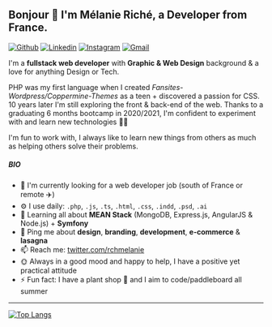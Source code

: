 ## Bonjour 👋 I'm Mélanie Riché, a Developer from France.

[![Github](https://img.shields.io/badge/-Github-000?style=flat&logo=Github&logoColor=white)](https://github.com/melanieriche)
[![Linkedin](https://img.shields.io/badge/-LinkedIn-blue?style=flat&logo=Linkedin&logoColor=white)](https://www.linkedin.com/in/melanieriche//)
[![Instagram](https://img.shields.io/badge/-Instagram-c13584?style=flat&labelColor=c13584&logo=instagram&logoColor=white)](https://www.instagram.com/rchmelanie/)
[![Gmail](https://img.shields.io/badge/-Gmail-c14438?style=flat&logo=Gmail&logoColor=white)](mailto:contact.mriche@gmail.com)

I'm a **fullstack web developer** with **Graphic & Web Design** background & a love for anything Design or Tech. 

PHP was my first language when I created *Fansites-Wordpress/Coppermine-Themes* as a teen + discovered a passion for CSS.
10 years later I'm still exploring the front & back-end of the web. Thanks to a graduating 6 months bootcamp in 2020/2021, I'm confident to experiment with and learn new technologies 👩‍💻

I'm fun to work with, I always like to learn new things from others as much as helping others solve their problems. 
 
##### BIO

- 🏢 I'm currently looking for a web developer job (south of France or remote ✈️)
- ⚙️ I use daily: `.php`, `.js`, `.ts`, `.html`, `.css`, `.indd`, `.psd`, `.ai` 
- 🌱 Learning all about **MEAN Stack** (MongoDB, Express.js, AngularJS & Node.js) + **Symfony**
- 💬 Ping me about **design**, **branding**, **development**, **e-commerce** & **lasagna**
- 📫 Reach me: [twitter.com/rchmelanie](https://twitter.com/rchmelanie)
- 🌞 Always in a good mood and happy to help, I have a positive yet practical attitude
- ⚡️ Fun fact: I have a plant shop 🌱 and I aim to code/paddleboard all summer 

---
[![Top Langs](https://github-readme-stats.vercel.app/api/top-langs/?username=melanieriche&layout=compact)](https://github.com/melanieriche/github-readme-stats)
